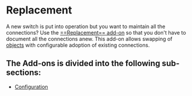 # Replacement

A new switch is put into operation but you want to maintain all the connections? Use the [==Replacement== add-on](../../../../i-doit-add-ons/replacement.md) so that you don't have to document all the connections anew. This add-on allows swapping of [objects](../../../../basics/structure-of-the-it-documentation.md) with configurable adoption of existing connections.

## The Add-ons is divided into the following sub-sections:

- [Configuration](./configuration/index.md)
